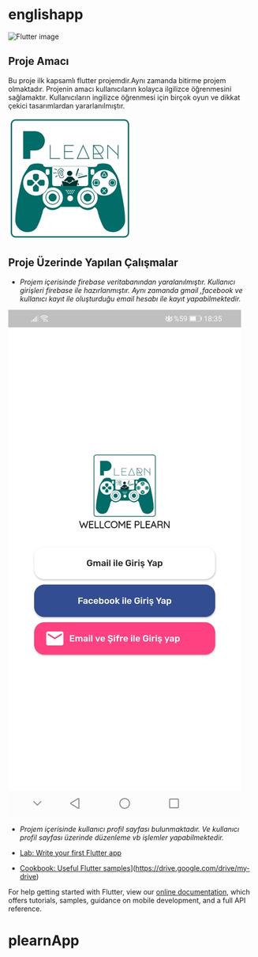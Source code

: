 # englishapp

![Flutter image](https://assets.website-files.com/5e3c45dea042cf97f3689681/5e417cd336a72b06a86c73e7_Flutter-Tutorial-Header%402x.jpg)


## Proje Amacı

Bu proje ilk kapsamlı flutter projemdir.Aynı zamanda bitirme projem olmaktadır. Projenin amacı kullanıcıların kolayca ilgilizce öğrenmesini sağlamaktır.
Kullanıcıların ingilizce öğrenmesi için birçok oyun ve dikkat çekici tasarımlardan yararlanılmıştır. 

![Proje Logosu](https://github.com/ummuhan/plearnApp/blob/master/images/Plearn.jpeg)
## Proje Üzerinde Yapılan Çalışmalar

-  *Projem içerisinde firebase veritabanından yaralanılmıştır. Kullanıcı girişleri firebase ile hazırlanmıştır. Aynı zamanda gmail ,facebook ve kullanıcı kayıt ile oluşturduğu email hesabı ile kayıt yapabilmektedir.*

![Kullanıcı Girişi](https://github.com/ummuhan/plearnApp/blob/master/images/ss/WhatsApp%20Image%202020-08-31%20at%2018.38.49.jpeg)
- *Projem içerisinde kullanıcı profil sayfası bulunmaktadır. Ve kullanıcı profil sayfası üzerinde düzenleme vb işlemler yapabilmektedir.*



- [Lab: Write your first Flutter app](https://flutter.dev/docs/get-started/codelab)
- [Cookbook: Useful Flutter samples](https://flutter.dev/docs/cookbook)](https://drive.google.com/drive/my-drive)

For help getting started with Flutter, view our
[online documentation](https://flutter.dev/docs), which offers tutorials,
samples, guidance on mobile development, and a full API reference.
# plearnApp
